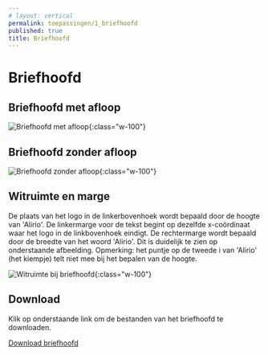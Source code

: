 ```yaml
---
# layout: vertical
permalink: toepassingen/1_briefhoofd
published: true
title: Briefhoofd
---
```


# Briefhoofd

## Briefhoofd met afloop

![Briefhoofd met afloop](../images/aliriosolutions/toepassingen_briefhoofd1.png){:class="w-100"}

## Briefhoofd zonder afloop

![Briefhoofd zonder afloop](../images/aliriosolutions/toepassingen_briefhoofd2.png){:class="w-100"}

## Witruimte en marge

De plaats van het logo in de linkerbovenhoek wordt bepaald door de hoogte van 'Alirio'.
De linkermarge voor de tekst begint op dezelfde x-coördinaat waar het logo in de linkbovenhoek eindigt.
De rechtermarge wordt bepaald door de breedte van het woord 'Alirio'.
Dit is duidelijk te zien op onderstaande afbeelding.
Opmerking: het puntje op de tweede i van 'Alirio' (het kiempje) telt niet mee bij het bepalen van de hoogte.

![Witruimte bij briefhoofd](../images/aliriosolutions/briefhoofd_witruimte.png){:class="w-100"}

## Download

Klik op onderstaande link om de bestanden van het briefhoofd te downloaden.

<a href="https://studentarteveldehsbe-my.sharepoint.com/:f:/g/personal/barbcour_student_arteveldehs_be/EhTHIlKUR2tKlWt_70ePxxsBp9tXag9jL8yQrMjqosNaoA?e=ufCDix">Download briefhoofd</a>